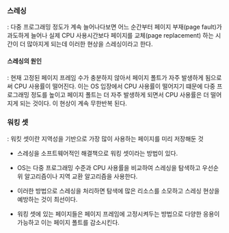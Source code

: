 ### 스레싱

: 다중 프로그래밍 정도가 계속 늘어나다보면 어느 순간부터 페이지 부재(page fault)가 과도하게 늘어나
  실제 CPU 사용시간보다 페이지를 교체(page replacement) 하는 시간이 더 많아지게 되는데 이러한 현상을 
  스레싱이라고 한다.

#### 스레싱의 원인

: 현재 고정된 페이지 프레임 수가 충분하지 않아서 페이지 폴트가 자주 발생하게 됨으로써 CPU 사용률이 떨어진다.
  이는 OS 입장에서 CPU 사용률이 떨어지기 떄문에 다중 프로그래밍 정도를 높이고 페이지 폴트는 더 자주 발생하게 되면서
  CPU 사용률은 더 떨어지게 되는 것이다. 이 현상이 계속 무한반복 된다.

### 워킹 셋

: 워킷 셋이란 지역성을 기반으로 가장 많이 사용하는 페이지를 미리 저장해둔 것

- 스레싱을 소프트웨어적인 해결책으로 워킹 셋이라는 방법이 있다.

- OS는 다중 프로그래밍 수준과 CPU 사용률을 비교하여 스레싱을 탐색하고 우선순위 알고리즘이나 지역 교환 알고리즘을 사용한다.

- 이러한 방법으로 스레싱을 처리하면 탐색에 많은 리소스를 소모하고 스레싱 현상을 예방하는 것이 최선이다.

- 워킹 셋에 있는 페이지들은 페이지 프레임에 고정시켜두는 방법으로 다양한 응용이 가능하고 이는 페이지 폴트를 감소시킨다.

